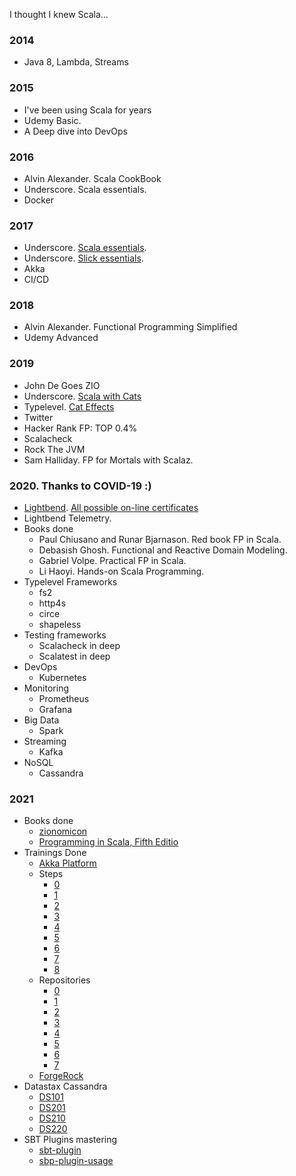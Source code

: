 I thought I knew Scala...

### 2014
- Java 8, Lambda, Streams

### 2015
- I've been using Scala for years
- Udemy Basic.
- A Deep dive into DevOps

### 2016
- Alvin Alexander. Scala CookBook
- Underscore. Scala essentials.
- Docker

### 2017
- Underscore. [Scala essentials](https://books.underscore.io/essential-scala/essential-scala.html).
- Underscore. [Slick essentials](https://books.underscore.io/essential-slick/essential-slick-3.html).
- Akka
- CI/CD

### 2018
- Alvin Alexander. Functional Programming Simplified
- Udemy Advanced

### 2019
- John De Goes ZIO
- Underscore. [Scala with Cats](https://www.scalawithcats.com) 
- Typelevel. [Cat Effects](https://typelevel.org/cats-effect/tutorial/tutorial.html)
- Twitter
- Hacker Rank FP: TOP 0.4%
- Scalacheck
- Rock The JVM
- Sam Halliday. FP for Mortals with Scalaz.

### 2020. Thanks to COVID-19 :)
- [Lightbend](https://academy.lightbend.com). [All possible on-line certificates](https://www.youracclaim.com/users/alexey-rykhalskiy)
- Lightbend Telemetry.
- Books done 
  - Paul Chiusano and Runar Bjarnason. Red book FP in Scala.
  - Debasish Ghosh. Functional and Reactive Domain Modeling.
  - Gabriel Volpe. Practical FP in Scala.
  - Li Haoyi. Hands-on Scala Programming.
- Typelevel Frameworks 
  - fs2
  - http4s
  - circe
  - shapeless
- Testing frameworks
  - Scalacheck in deep
  - Scalatest in deep
- DevOps 
  - Kubernetes 
- Monitoring
  - Prometheus
  - Grafana
- Big Data
  - Spark
- Streaming
  - Kafka
- NoSQL  
  - Cassandra
  
### 2021
- Books done
  - [zionomicon](https://www.zionomicon.com)
  - [Programming in Scala, Fifth Editio](https://www.artima.com/shop/programming_in_scala_5ed)
- Trainings Done  
  - [Akka Platform](https://info.lightbend.com/akka-platform-workshop-part-1-on-demand-recording.html)
  - Steps
    - [0](https://developer.lightbend.com/docs/akka-platform-guide/microservices-tutorial/overview.html)
    - [1](https://developer.lightbend.com/docs/akka-platform-guide/microservices-tutorial/dev-env.html)
    - [2](https://developer.lightbend.com/docs/akka-platform-guide/microservices-tutorial/template.html)
    - [3](https://developer.lightbend.com/docs/akka-platform-guide/microservices-tutorial/grpc-service.html)
    - [4](https://developer.lightbend.com/docs/akka-platform-guide/microservices-tutorial/entity.html)
    - [5](https://developer.lightbend.com/docs/akka-platform-guide/microservices-tutorial/complete-entity.html)
    - [6](https://developer.lightbend.com/docs/akka-platform-guide/microservices-tutorial/projection-query.html)
    - [7](https://developer.lightbend.com/docs/akka-platform-guide/microservices-tutorial/projection-kafka.html)
    - [8](https://developer.lightbend.com/docs/akka-platform-guide/microservices-tutorial/projection-grpc-client.html)
  - Repositories  
    - [0](https://developer.lightbend.com/docs/akka-platform-guide/microservices-tutorial/index.html)
    - [1](https://developer.lightbend.com/docs/akka-platform-guide/microservices-tutorial/_attachments/0-shopping-cart-start-scala.zip)
    - [2](https://developer.lightbend.com/docs/akka-platform-guide/microservices-tutorial/_attachments/1-shopping-cart-grpc-scala.zip)
    - [3](https://developer.lightbend.com/docs/akka-platform-guide/microservices-tutorial/_attachments/2-shopping-cart-event-sourced-scala.zip)
    - [4](https://developer.lightbend.com/docs/akka-platform-guide/microservices-tutorial/_attachments/3-shopping-cart-event-sourced-complete-scala.zip)
    - [5](https://developer.lightbend.com/docs/akka-platform-guide/microservices-tutorial/_attachments/4-shopping-cart-projection-scala.zip)
    - [6](https://developer.lightbend.com/docs/akka-platform-guide/microservices-tutorial/_attachments/5-shopping-cart-projection-kafka-scala.zip)
    - [7](https://developer.lightbend.com/docs/akka-platform-guide/microservices-tutorial/_attachments/6-shopping-cart-complete-scala.zip)
  - [ForgeRock](https://www.forgerock.com)
- Datastax Cassandra
  - [DS101](https://academy.datastax.com/#/online-courses/0da20519-364d-47a9-9916-b59c02175393)
  - [DS201](https://academy.datastax.com/#/online-courses/6167eee3-0575-4d88-9f80-f2270587ce23)
  - [DS210](https://academy.datastax.com/#/online-courses/b0ef552b-4f01-4e0e-ac17-6e7ce29ad6f0)
  - [DS220](https://academy.datastax.com/#/online-courses/ca2e1209-510b-44a6-97de-d5219d835319)
- SBT Plugins mastering
  - [sbt-plugin](https://github.com/alexr007/sbt-first-plugin)
  - [sbp-plugin-usage](https://github.com/alexr007/sbt-plugin-usage)